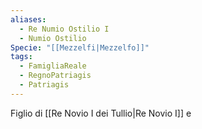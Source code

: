 ```yaml
---
aliases:
  - Re Numio Ostilio I
  - Numio Ostilio
Specie: "[[Mezzelfi|Mezzelfo]]"
tags:
  - FamigliaReale
  - RegnoPatriagis
  - Patriagis
---
```

Figlio di [[Re Novio I dei Tullio|Re Novio I]] e 

